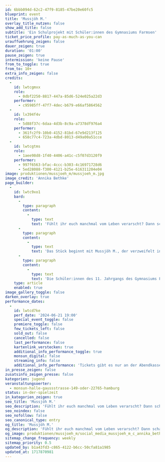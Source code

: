 ```yaml
---
id: 6bbb094d-62c2-47f9-8185-47be20e60fc5
blueprint: event
title: 'Mussjöh M.'
overlay_title_nutzen: false
show_add_title: false
subtitle: 'Ein Schulprojekt mit Schüler:innen des Gymnasiums Farmsen'
ticket_price_profile: pay-as-much-as-you-can
urauffuehrung_zeigen: false
dauer_zeigen: true
duration: '01:00'
pause_zeigen: true
intermission: 'keine Pause'
from_to_toggle: true
from_to: 10+
extra_info_zeigen: false
credits:
  -
    id: lwtcgmxx
    role:
      - 0dbf2250-8817-447a-85d6-524e025a22d3
    performer:
      - c95985ff-47f7-4dec-b679-e66af5864562
  -
    id: lx394f4v
    role:
      - 5d88f37c-6daa-4d3b-8c9a-a7378df976a4
    performer:
      - 361fc2f9-10b0-4152-81bd-67e9d213f125
      - 658c77c4-723a-4dbd-8013-d49a00a51cce
  -
    id: lwtcgtms
    role:
      - 1aee98d8-1f40-4406-a41c-c5f07d3120f9
    performer:
      - 997f6563-bfac-4ccc-b303-4c16971728d6
      - 5ed28088-f300-4121-b25e-616311204e04
image: produktionen/mussjoeh_m/mussjoeh_m.jpg
image_credit: 'Annika Bethke'
page_builder:
  -
    id: lwtc9xo1
    bard:
      -
        type: paragraph
        content:
          -
            type: text
            text: 'Fühlt ihr euch manchmal vom Leben verarscht? Dann schaut doch bei „Mussjöh M.“ vorbei – danach geht es euch bestimmt ein wenig besser!'
      -
        type: paragraph
        content:
          -
            type: text
            text: 'Das Stück beginnt mit Mussjöh M., der verzweifelt in einer Zelle sitzt und nicht einmal weiß, warum er verhaftet wurde. Seine Frau verlässt ihn, sein Arbeitgeber entlässt ihn, und überall, wo er Hilfe sucht, stößt er auf taube Ohren. Auf seiner verzweifelten Suche nach Gerechtigkeit und Unterstützung begegnet er einer absurden Welt, die ihm immer neue Steine in den Weg legt.'
      -
        type: paragraph
        content:
          -
            type: text
            text: 'Die Schüler:innen des 11. Jahrgangs des Gymnasiums Farmsen bringen diese tragisch komische Reise durch die Wirrungen des Lebens auf die Bühne. Ein Stück über Gerechtigkeit, Widerstand und menschliche Würde, welches zum Schmunzeln, Nachdenken und Mitfühlen einlädt.'
    type: article
    enabled: true
image_gallery_toggle: false
darken_overlay: true
performance_dates:
  -
    id: lwtcd7ke
    perf_date: '2024-06-21 19:00'
    special_event_toggle: false
    premiere_toggle: false
    few_tickets_left: false
    sold_out: false
    cancelled: false
    last_performance: false
    kartenlink_verstecken: true
    additional_info_performance_toggle: true
    monsun_digital: false
    streaming_info: false
    additional_info_performance: 'Tickets gibt es nur an der Abendkasse'
in_presse_zeigen: false
zusatsinfo_zeigen_presse: false
kategorien: jugend
veranstaltungsoerter:
  - monsun-halle-gaussstrasse-149-oder-22765-hamburg
status: in-der-spielzeit
in_kategorien_zeigen: true
seo_title: 'Mussjöh M.'
seo_description: 'Fühlt ihr euch manchmal vom Leben verarscht? Dann schaut doch bei „Mussjöh M.“ vorbei – danach geht es euch bestimmt ein wenig besser!'
seo_noindex: false
seo_nofollow: false
seo_canonical_type: entry
og_title: 'Mussjöh M.'
og_description: 'Fühlt ihr euch manchmal vom Leben verarscht? Dann schaut doch bei „Mussjöh M.“ vorbei – danach geht es euch bestimmt ein wenig besser!'
og_image: produktionen/mussjoeh_m/social_media_mussjoeh_m_c_annika_bethke.jpg
sitemap_change_frequency: weekly
sitemap_priority: 0.5
updated_by: b1a43fd3-c865-4122-b6cc-50cfa81a1985
updated_at: 1717870981
---
```

